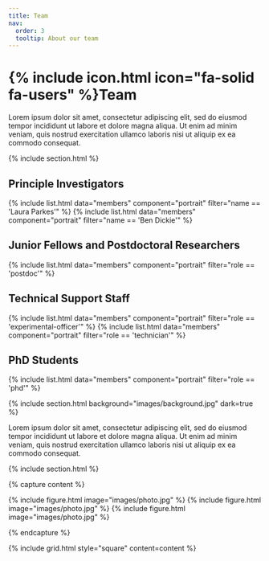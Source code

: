 ```yaml
---
title: Team
nav:
  order: 3
  tooltip: About our team
---
```


# {% include icon.html icon="fa-solid fa-users" %}Team

Lorem ipsum dolor sit amet, consectetur adipiscing elit, sed do eiusmod tempor
incididunt ut labore et dolore magna aliqua. Ut enim ad minim veniam, quis
nostrud exercitation ullamco laboris nisi ut aliquip ex ea commodo consequat.

{% include section.html %}

## Principle Investigators
{% include list.html data="members" component="portrait" filter="name == 'Laura Parkes'" %}
{% include list.html data="members" component="portrait" filter="name == 'Ben Dickie'" %}

## Junior Fellows and Postdoctoral Researchers
{% include list.html data="members" component="portrait" filter="role == 'postdoc'" %}

## Technical Support Staff
{% include list.html data="members" component="portrait" filter="role == 'experimental-officer'" %}
{% include list.html data="members" component="portrait" filter="role == 'technician'" %}

## PhD Students
{% include list.html data="members" component="portrait" filter="role == 'phd'" %}

{% include section.html background="images/background.jpg" dark=true %}

Lorem ipsum dolor sit amet, consectetur adipiscing elit, sed do eiusmod tempor
incididunt ut labore et dolore magna aliqua. Ut enim ad minim veniam, quis
nostrud exercitation ullamco laboris nisi ut aliquip ex ea commodo consequat.

{% include section.html %}

{% capture content %}

{% include figure.html image="images/photo.jpg" %}
{% include figure.html image="images/photo.jpg" %}
{% include figure.html image="images/photo.jpg" %}

{% endcapture %}

{% include grid.html style="square" content=content %}
